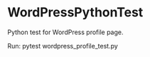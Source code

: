 # WordPressPythonTest
Python test for WordPress profile page.

Run:
pytest wordpress_profile_test.py
